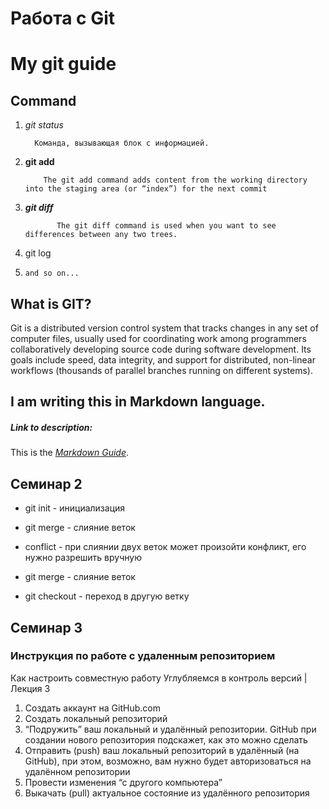 # Работа с Git

# My git guide
## Command
1. *git status*

         Команда, вызывающая блок с информацией.
2. **git add** 

           The git add command adds content from the working directory into the staging area (or “index”) for the next commit
3. ***git diff***

              The git diff command is used when you want to see differences between any two trees.
4. git log
5. `and so on...`

## What is GIT?

Git is a distributed version control system that tracks changes in any set of computer files, usually used for coordinating work among programmers collaboratively developing source code during software development. Its goals include speed, data integrity, and support for distributed, non-linear workflows (thousands of parallel branches running on different systems).

## I am writing this in Markdown language.

##### Link to description:

This is the *[Markdown Guide](https://www.markdownguide.org)*.

## Семинар 2

* git init - инициализация

* git  merge - слияние веток
* conflict - при слиянии двух веток может произойти конфликт, его нужно разрешить вручную
* git  merge - слияние веток
* git checkout - переход в другую ветку


## Семинар 3

### Инструкция по работе с удаленным репозиторием

Как настроить совместную работу
Углубляемся в контроль версий | Лекция 3
1. Создать аккаунт на GitHub.com
2. Создать локальный репозиторий
3. “Подружить” ваш локальный и удалённый репозитории.
GitHub при создании нового репозитория подскажет, как это можно сделать
4. Отправить (push) ваш локальный репозиторий в удалённый (на GitHub), при этом, возможно,
вам нужно будет авторизоваться на удалённом репозитории
5. Провести изменения “с другого компьютера”
6. Выкачать (pull) актуальное состояние из удалённого репозитория